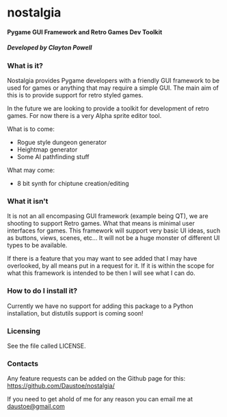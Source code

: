 nostalgia
=========
#### Pygame GUI Framework and Retro Games Dev Toolkit
##### Developed by Clayton Powell

### What is it?

Nostalgia provides Pygame developers with a friendly GUI framework to be used for games or anything that may require a simple GUI. The main aim of this is to provide support for retro styled games. 

In the future we are looking to provide a toolkit for development of retro games. For now there is a very Alpha sprite editor tool. 

What is to come:
  * Rogue style dungeon generator
  * Heightmap generator
  * Some AI pathfinding stuff

What may come:
  * 8 bit synth for chiptune creation/editing

### What it isn't

It is not an all encompasing GUI framework (example being QT), we are shooting to support Retro games. What that means is minimal user interfaces for games. This framework will support very basic UI ideas, such as buttons, views, scenes, etc... It will not be a huge monster of different UI types to be available.

If there is a feature that you may want to see added that I may have overlooked, by all means put in a request for it. If it is within the scope for what this framework is intended to be then I will see what I can do.

### How to do I install it?

Currently we have no support for adding this package to a Python installation, but distutils support is coming soon!

### Licensing

See the file called LICENSE. 

### Contacts

Any feature requests can be added on the Github page for this: https://github.com/Daustoe/nostalgia/

If you need to get ahold of me for any reason you can email me at daustoe@gmail.com


